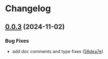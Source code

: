 # Changelog

## [0.0.3](https://github.com/twine-protocol/twine-js/compare/twine-car-utils-v0.0.2...twine-car-utils@v0.0.3) (2024-11-02)


### Bug Fixes

* add doc comments and type fixes ([58dea7e](https://github.com/twine-protocol/twine-js/commit/58dea7e9af15dc42a037eb79589bf7c9ee0f90ae))
